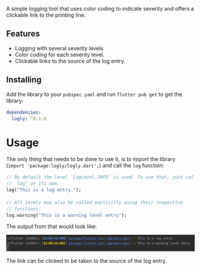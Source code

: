 A simple logging tool that uses color coding to indicate severity and
offers a clickable link to the printing line.

## Features

* Logging with several severity levels.
* Color coding for each severity level.
* Clickable links to the source of the log entry.

## Installing

Add the library to your `pubspec.yaml` and run `flutter pub get` to get
the library:

```yaml
dependencies:
  logly: ^0.1.0
```

# Usage

The only thing that needs to be done to use it, is to import the library
(`import 'package:logly/logly.dart';`) and call the `log` function:

```dart
// By default the level `LogLevel.INFO` is used. To use that, just call
// `log` on its own.
log("This is a log entry.");

// All levels may also be called explicitly using their respective
// functions:
log.warning("This is a warning level entry");
```

The output from that would look like:

![Output Example](/images/example.png)

The link can be clicked to be taken to the source of the log entry.

